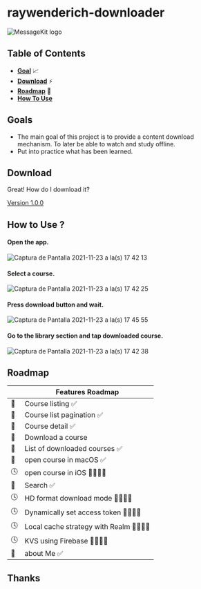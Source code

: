 # raywenderich-downloader

<p>
  <img src="https://user-images.githubusercontent.com/18092648/143100144-95143fb1-c2ea-4678-b23e-2f2776c3bff9.png" title="MessageKit logo">
</p>

## Table of Contents

* [**Goal**](#goals) 📈
* [**Download**](#Download) ⚡️
* [**Roadmap**](#Roadmap) 📆
* [**How To Use**](#HowToUse) 


## Goals

- The main goal of this project is to provide a content download mechanism. To later be able to watch and study offline.
- Put into practice what has been learned.


## Download

Great! How do I download it?

[Version 1.0.0](https://drive.google.com/file/d/1r4dCviXc783MPsmszv-xL_zPeKyZ1MVo/view?usp=sharing)


## How to Use ?

#### Open the app.
![Captura de Pantalla 2021-11-23 a la(s) 17 42 13](https://user-images.githubusercontent.com/18092648/143108157-4104b287-e89a-4bbb-835c-5faf934725ee.png)


#### Select a course.

![Captura de Pantalla 2021-11-23 a la(s) 17 42 25](https://user-images.githubusercontent.com/18092648/143108294-2fa69d71-8901-4731-80fa-52d0db941778.png)

#### Press download button and wait.

![Captura de Pantalla 2021-11-23 a la(s) 17 45 55](https://user-images.githubusercontent.com/18092648/143111134-f4c8be61-f43a-4fac-a58e-cfff04259b2a.png)

#### Go to the library section and tap downloaded course.

![Captura de Pantalla 2021-11-23 a la(s) 17 42 38](https://user-images.githubusercontent.com/18092648/143108455-d8469e83-6e11-49ae-a4e9-45026c120a79.png)


## Roadmap

|  	| Features Roadmap 	|
|---	|---------------------------------------------------------------------------------	|
| 🎯 	| Course listing ✅	|
| 🎯 	| Course list pagination ✅ |
| 🎯 	| Course detail ✅|
| 🎯 	| Download a course |
| 🎯 	| List of downloaded courses ✅|
| 🎯 	| open course in macOS ✅|
| 🕓 	| open course in iOS 👷🏽‍♂️🔨|
| 🎯 	| Search ✅|
| 🕓 	| HD format download mode 👷🏽‍♂️🔨|
| 🕓 	| Dynamically set access token 👷🏽‍♂️🔨|
| 🕓 	| Local cache strategy with Realm 👷🏽‍♂️🔨|
| 🕓 	| KVS using Firebase 👷🏽‍♂️🔨|
| 🎯 	| about Me ✅ |

## Thanks

